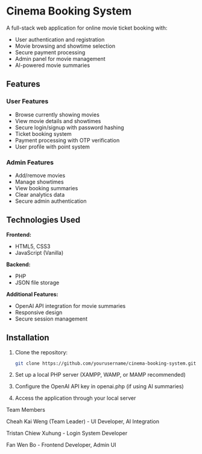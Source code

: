 # Cinema Booking System


A full-stack web application for online movie ticket booking with:
- User authentication and registration
- Movie browsing and showtime selection
- Secure payment processing
- Admin panel for movie management
- AI-powered movie summaries

## Features

### User Features
- Browse currently showing movies
- View movie details and showtimes
- Secure login/signup with password hashing
- Ticket booking system
- Payment processing with OTP verification
- User profile with point system

### Admin Features
- Add/remove movies
- Manage showtimes
- View booking summaries
- Clear analytics data
- Secure admin authentication

## Technologies Used

**Frontend:**
- HTML5, CSS3
- JavaScript (Vanilla)

**Backend:**
- PHP
- JSON file storage

**Additional Features:**
- OpenAI API integration for movie summaries
- Responsive design
- Secure session management

## Installation

1. Clone the repository:
   ```bash
   git clone https://github.com/yourusername/cinema-booking-system.git

2. Set up a local PHP server (XAMPP, WAMP, or MAMP recommended)

3. Configure the OpenAI API key in openai.php (if using AI summaries)

4. Access the application through your local server

Team Members

Cheah Kai Weng (Team Leader) - UI Developer, AI Integration

Tristan Chiew Xuhung - Login System Developer

Fan Wen Bo - Frontend Developer, Admin UI

